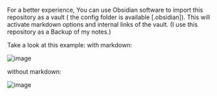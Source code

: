 For a better experience, You can use Obsidian software to import this repository as a vault ( the config folder is available [.obsidian]).
This will activate markdown options and internal links of the vault. (I use this repository as a Backup of my notes.)

Take a look at this example:
with markdown:

![image](https://github.com/AfshinShekaari/ObsNotes/assets/96336315/7ba6c99f-75bd-4a25-ba11-22bab7bf10ed)



without markdown:

![image](https://github.com/AfshinShekaari/ObsNotes/assets/96336315/9a460a11-a881-4580-a2bc-35657c17bc95)


